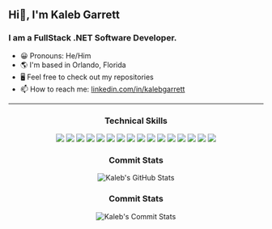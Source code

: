 <h2>Hi👋, I'm Kaleb Garrett</h2>
<h3>I am a FullStack .NET Software Developer.</h3>

- 😀 Pronouns: He/Him
- 🌎 I'm based in Orlando, Florida
- 🖥️ Feel free to check out my repositories
- 📫 How to reach me: <a href="https://www.linkedin.com/in/kalebgarrett">linkedin.com/in/kalebgarrett</a>

---

<div align="center">
    <h3>Technical Skills</h3>
    <img src="https://img.shields.io/badge/HTML5%20-%23E34F26.svg?&style=for-the-badge&logo=html5&logoColor=white&style=flat">
    <img src="https://img.shields.io/badge/CSS3%20-%231572B6.svg?&style=for-the-badge&logo=css3&logoColor=white&style=flat">
    <img src="https://img.shields.io/badge/Bootstrap-563D7C?style=for-the-badge&logo=bootstrap&logoColor=white&style=flat">
    <img src="https://img.shields.io/badge/JavaScript%20-%23323330.svg?&style=for-the-badge&logo=javascript&logoColor=%23F7DF1E&style=flat">
    <img src="https://img.shields.io/badge/jQuery%20-%230769AD.svg?logo=jquery&logoColor=#0769AD&style=flat">
    <img src="https://img.shields.io/badge/Rider-000000?style=for-the-badge&logo=Rider&logoColor=white&style=flat">
    <img src="https://img.shields.io/badge/Visual_Studio-5C2D91?style=for-the-badge&logo=visual%20studio&logoColor=white&style=flat">
    <img src="https://img.shields.io/badge/Visual_Studio_Code-0078D4?style=for-the-badge&logo=visual%20studio%20code&logoColor=white&style=flat">
    <img src="https://img.shields.io/badge/microsoft%20azure-0089D6?style=for-the-badge&logo=microsoft-azure&logoColor=white&style=flat">
    <img src="https://img.shields.io/badge/MongoDB-4EA94B?style=for-the-badge&logo=mongodb&logoColor=white&style=flat">
    <img src="https://img.shields.io/badge/MySQL-316192?style=for-the-badge&logo=mysql&logoColor=white&style=flate">
    <img src="https://img.shields.io/badge/SQL-%23DD0031.svg?&style=for-the-badge&logo=cloud&logoColor=white&style=flat">
    <img src="https://img.shields.io/badge/Git-F38020?style=for-the-badge&logo=Git&logoColor=white&style=flat">
    <img src="https://img.shields.io/badge/Docker%20-%231572B6.svg?&style=for-the-badge&logo=docker&logoColor=white&style=flat">
    <img src="https://img.shields.io/badge/.NET-5C2D91?style=for-the-badge&logo=.net&logoColor=white&style=flat">
    <img src="https://img.shields.io/badge/C%23-239120?style=for-the-badge&logo=c-sharp&logoColor=white&style=flat">
</div>

<div align="center">
    <h3>Commit Stats</h3>
    <img align="center" src="https://github-readme-stats.vercel.app/api?username=KalebGarrett&include_all_commits=true&count_private=true&show_icons=true&line_height=20&theme=gruvbox&show_icons=true" alt="Kaleb's GitHub Stats">
</div>

<div align="center">
    <h3>Commit Stats</h3>
    <img align="center" src="https://github-readme-streak-stats.herokuapp.com/?user=KalebGarrett&theme=gruvbox" alt="Kaleb's Commit Stats">
</div>


